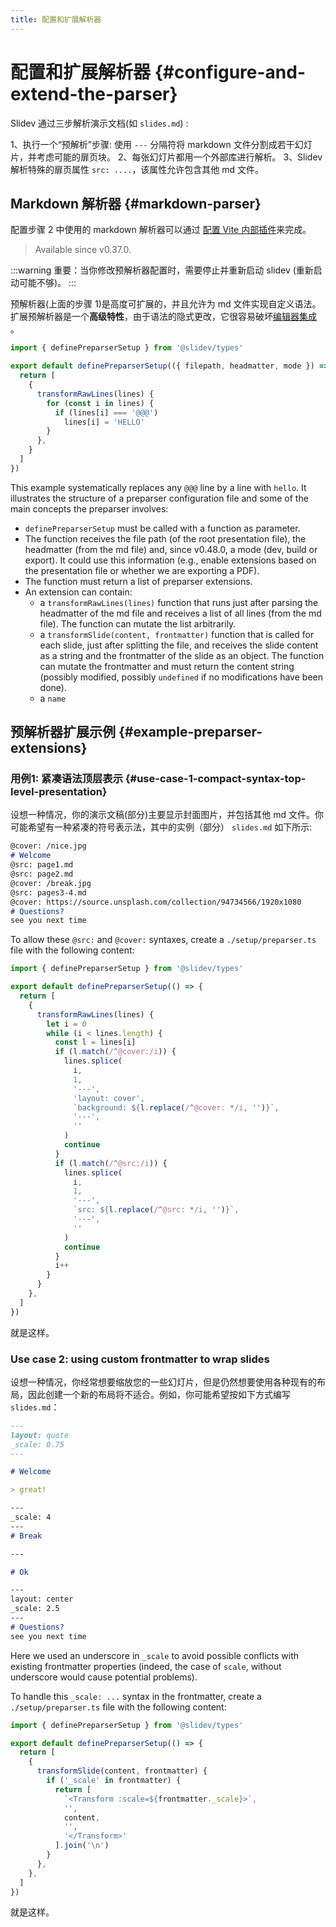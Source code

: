 ```yaml
---
title: 配置和扩展解析器
---
```


# 配置和扩展解析器 {#configure-and-extend-the-parser}

Slidev 通过三步解析演示文档(如 `slides.md`) :

1、执行一个“预解析”步骤: 使用 `---` 分隔符将 markdown 文件分割成若干幻灯片，并考虑可能的扉页块。
2、每张幻灯片都用一个外部库进行解析。
3、Slidev 解析特殊的扉页属性 `src: ....`，该属性允许包含其他 md 文件。

## Markdown 解析器 {#markdown-parser}

配置步骤 2 中使用的 markdown 解析器可以通过 [配置 Vite 内部插件](/custom/config-vite#configure-internal-plugins)来完成。

> Available since v0.37.0.

:::warning
重要：当你修改预解析器配置时，需要停止并重新启动 slidev (重新启动可能不够)。
:::

预解析器(上面的步骤 1)是高度可扩展的，并且允许为 md 文件实现自定义语法。扩展预解析器是一个**高级特性**，由于语法的隐式更改，它很容易破坏[编辑器集成](/guide/editors) 。

```ts
import { definePreparserSetup } from '@slidev/types'

export default definePreparserSetup(({ filepath, headmatter, mode }) => {
  return [
    {
      transformRawLines(lines) {
        for (const i in lines) {
          if (lines[i] === '@@@')
            lines[i] = 'HELLO'
        }
      },
    }
  ]
})
```

This example systematically replaces any `@@@` line by a line with `hello`. It illustrates the structure of a preparser configuration file and some of the main concepts the preparser involves:

- `definePreparserSetup` must be called with a function as parameter.
- The function receives the file path (of the root presentation file), the headmatter (from the md file) and, since v0.48.0, a mode (dev, build or export). It could use this information (e.g., enable extensions based on the presentation file or whether we are exporting a PDF).
- The function must return a list of preparser extensions.
- An extension can contain:
  - a `transformRawLines(lines)` function that runs just after parsing the headmatter of the md file and receives a list of all lines (from the md file). The function can mutate the list arbitrarily.
  - a `transformSlide(content, frontmatter)` function that is called for each slide, just after splitting the file, and receives the slide content as a string and the frontmatter of the slide as an object. The function can mutate the frontmatter and must return the content string (possibly modified, possibly `undefined` if no modifications have been done).
  - a `name`

## 预解析器扩展示例 {#example-preparser-extensions}

### 用例1: 紧凑语法顶层表示 {#use-case-1-compact-syntax-top-level-presentation}

设想一种情况，你的演示文稿(部分)主要显示封面图片，并包括其他 md 文件。你可能希望有一种紧凑的符号表示法，其中的实例（部分） `slides.md` 如下所示:

<!-- eslint-skip -->

```md
@cover: /nice.jpg
# Welcome
@src: page1.md
@src: page2.md
@cover: /break.jpg
@src: pages3-4.md
@cover: https://source.unsplash.com/collection/94734566/1920x1080
# Questions?
see you next time
```

To allow these `@src:` and `@cover:` syntaxes, create a `./setup/preparser.ts` file with the following content:

```ts
import { definePreparserSetup } from '@slidev/types'

export default definePreparserSetup(() => {
  return [
    {
      transformRawLines(lines) {
        let i = 0
        while (i < lines.length) {
          const l = lines[i]
          if (l.match(/^@cover:/i)) {
            lines.splice(
              i,
              1,
              '---',
              'layout: cover',
              `background: ${l.replace(/^@cover: */i, '')}`,
              '---',
              ''
            )
            continue
          }
          if (l.match(/^@src:/i)) {
            lines.splice(
              i,
              1,
              '---',
              `src: ${l.replace(/^@src: */i, '')}`,
              '---',
              ''
            )
            continue
          }
          i++
        }
      }
    },
  ]
})
```

就是这样。

### Use case 2: using custom frontmatter to wrap slides

设想一种情况，你经常想要缩放您的一些幻灯片，但是仍然想要使用各种现有的布局，因此创建一个新的布局将不适合。例如，你可能希望按如下方式编写 `slides.md`：

<!-- eslint-skip -->

```md
---
layout: quote
_scale: 0.75
---

# Welcome

> great!

---
_scale: 4
---
# Break

---

# Ok

---
layout: center
_scale: 2.5
---
# Questions?
see you next time
```

Here we used an underscore in `_scale` to avoid possible conflicts with existing frontmatter properties (indeed, the case of `scale`, without underscore would cause potential problems).

To handle this `_scale: ...` syntax in the frontmatter, create a `./setup/preparser.ts` file with the following content:

```ts
import { definePreparserSetup } from '@slidev/types'

export default definePreparserSetup(() => {
  return [
    {
      transformSlide(content, frontmatter) {
        if ('_scale' in frontmatter) {
          return [
            `<Transform :scale=${frontmatter._scale}>`,
            '',
            content,
            '',
            '</Transform>'
          ].join('\n')
        }
      },
    },
  ]
})
```

就是这样。
